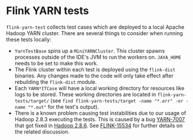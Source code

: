 # Flink YARN tests

`flink-yarn-test` collects test cases which are deployed to a local Apache Hadoop YARN cluster. 
There are several things to consider when running these tests locally:

* `YarnTestBase` spins up a `MiniYARNCluster`. This cluster spawns processes outside of the IDE's JVM 
  to run the workers on. `JAVA_HOME` needs to be set to make this work.
* The Flink cluster within each test is deployed using the `flink-dist` binaries. Any changes made 
  to the code will only take effect after rebuilding the `flink-dist` module.
* Each `YARN*ITCase` will have a local working directory for resources like logs to be stored. These 
  working directories are located in `flink-yarn-tests/target/` (see 
  `find flink-yarn-tests/target -name "*.err" -or -name "*.out"` for the test's output).
* There is a known problem causing test instabilities due to our usage of Hadoop 2.8.3 executing the 
  tests. This is caused by a bug [YARN-7007](https://issues.apache.org/jira/browse/YARN-7007) that 
  got fixed in [Hadoop 2.8.6](https://issues.apache.org/jira/projects/YARN/versions/12344056). See 
  [FLINK-15534](https://issues.apache.org/jira/browse/FLINK-15534) for further details on the 
  related discussion.
